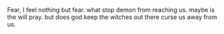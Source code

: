 Fear, I feel nothing but fear. what stop demon from reaching us. maybe is the will pray. but does god keep the witches out there curse us away from us.